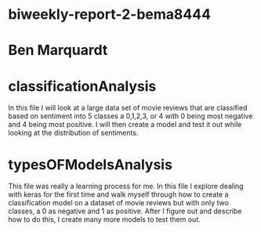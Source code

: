 # biweekly-report-2-bema8444
# Ben Marquardt

# classificationAnalysis
In this file I will look at a large data set of movie reviews that are classified based on sentiment into 5 classes a 0,1,2,3, or 4 with 0 being most negative and 4 being most positive. I will then create a model and test it out while looking at the distribution of sentiments.


# typesOFModelsAnalysis
This file was really a learning process for me. In this file I explore dealing with keras for the first time and walk myself through how to create a classification model on a dataset of movie reviews but with only two classes, a 0 as negative and 1 as positive. After I figure out and describe how to do this, I create many more models to test them out.
